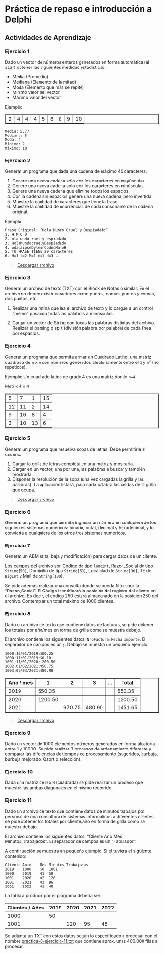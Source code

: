 # Práctica de repaso e introducción a Delphi

## Actividades de Aprendizaje

### Ejercicio 1
Dado un vector de números enteros generados en forma automática (al azar) obtener las
siguientes medidas estadísticas:

* Media (Promedio)
* Mediana (Elemento de la mitad)
* Moda (Elemento que más se repite)
* Mínimo valor del vector
* Máximo valor del vector

Ejemplo:
<table border="2px">
    <tr>
        <td>2</td>
        <td>4</td>
        <td>4</td>
        <td>4</td>
        <td>5</td>
        <td>6</td>
        <td>8</td>
        <td>9</td>
        <td>10</td>
    </tr>
</table>

```text
Media: 5,77
Mediana: 5
Moda: 4
Mínimo: 2
Máximo: 10
```


### Ejercicio 2
Generar un programa que dada una cadena de máximo 40 caracteres:

1. Genere una nueva cadena sólo con los caracteres en mayúsculas.
2. Genere una nueva cadena sólo con los caracteres en minúsculas.
3. Genere una nueva cadena que elimine todos los espacios.
4. Con la cadena sin espacios genere una nueva cadena, pero invertida.
5. Muestre la cantidad de caracteres que tiene la frase.
6. Muestre la cantidad de ocurrencias de cada consonante de la cadena original.

Ejemplo

```text
Frase Original: “Hola Mundo Cruel y Despiadado”
1. H M C D
2. ola undo ruel y espiadado
3. HolaMundocruelyDespiadado
4. odadaipseDyleurCodnuMaloH
5. TU FRASE TIENE 29 caracteres
6. H=1 l=2 M=1 n=1 d=3 ...
```
> [Descargar archivo](archivos/practica-0-cadenas.zip)

### Ejercicio 3
Generar un archivo de texto (TXT) con el Block de Notas o similar. En el archivo no deben
existir caracteres como puntos, comas, puntos y comas, dos puntos, etc.

1. Realizar una rutina que lea el archivo de texto y lo cargue a un control “memo”
pasando todas las palabras a minúsculas.

2. Cargar un vector de String con todas las palabras distintas del archivo. Realizar el
parsing o split (división palabra por palabra) de cada línea por espacios.


### Ejercicio 4
Generar un programa que permita armar un Cuadrado Latino, una matriz cuadrada de `n` x `n` 
con números generados aleatoriamente entre el `1` y `n`<sup>`2`</sup> (no repetidos).

Ejemplo: Un cuadrado latino de grado 4 es una matriz donde `n=4`

Matrix 4 x 4
<table border="2">
    <tr><td>5</td><td>7</td><td>1</td><td>15</td></tr>
    <tr><td>12</td><td>11</td><td>2</td><td>14</td></tr>
    <tr><td>9</td><td>16</td><td>8</td><td>4</td></tr>
    <tr><td>3</td><td>10</td><td>13</td><td>6</td></tr>
</table>


### Ejercicio 5
Generar un programa que resuelva sopas de letras. Debe permitirle al usuario:

1. Cargar la grilla de letras completa en una matriz y mostrarla.
2. Cargar en un vector, una por una, las palabras a buscar y también mostrarla.
3. Disponer la resolución de la sopa (una vez cargadas la grilla y las palabras). La
aplicación listará, para cada palabra las celdas de la grilla que ocupa.

> [Descargar archivo](archivos/practica-0-sopa-de-letras.zip)


### Ejercicio 6
Generar un programa que permita ingresar un número en cualquiera de los siguientes
sistemas numéricos: binario, octal, decimal y hexadecimal, y lo convierta a cualquiera de
los otros tres sistemas numéricos.


### Ejercicio 7
Generar un ABM (alta, baja y modificación) para cargar datos de un cliente.

Los campos del archivo son Codigo de tipo `longint`, Razon_Social de tipo `String[50]`, 
Domicilio de tipo `String[50]`, Localidad de `String[30]`, TE de `BigInt` y Mail
de `String[100]`.

Se pide además realizar una consulta donde se pueda filtrar por la “Razon_Social”.
El Código identificará la posición del registro del cliente en el archivo. 
Es decir, el código 250 estará almacenado en la posición 250 del archivo. Contemplar 
un total máximo de 1000 clientes.


### Ejercicio 8
Dado un archivo de texto que contiene datos de facturas, se pide obtener los totales por
año/mes en forma de grilla como se muestra debajo.

El archivo contiene los siguientes datos: `NroFactura;Fecha;Importe`.
El separador de campos es un `;`. Debajo se muestra un pequeño ejemplo.
```text
1000;10/01/2019;500.25
1000;11/01/2019;50.10
1001;11/01/2020;1200.50
1002;01/02/2021;950.75
1003;03/03/2021;480.90
```

<table border="2">
    <tr><th>Año / mes</th><th>1</th><th>2</th><th>3</th><th>...</th><th>Total</th></tr>
    <tr><td>2019</td><td>550.35</td><td></td><td></td><td></td><td> 550.35</td></tr>
    <tr><td>2020</td><td>1200.50</td><td></td><td></td><td></td><td>1200.50</td></tr>
    <tr><td>2021</td><td></td><td>970.75</td><td>480.90</td><td></td><td>1451.65</td></tr>
</table>

> [Descargar archivo](archivos/practica-0-ejercicio-8.zip)


### Ejercicio 9
Dado un vector de 1000 elementos números generados en forma aleatoria
entre 1 y 10000.
Se pide realizar 3 procesos de ordenamiento diferente y comparar 
las diferencias de tiempos de procesamiento (sugeridos, burbuja,
burbuja mejorado, Qsort o selección).


### Ejercicio 10
Dada una matriz de `N` x `N` (cuadrada) se pide realizar un proceso que
muestre las ambas diagonales en el mismo recorrido.


### Ejercicio 11

Dado un archivo de texto que contiene datos de minutos trabajos por personal
de una consultora de sistemas informáticos a diferentes clientes, se pide
obtener los totales por cliente/año en forma de grilla como se muestra debajo.

El archivo contiene los siguientes datos: “Cliente Año Mes Minutos_Trabajados”. El separador de campos es un “Tabulador”.

A continuación se muestra un pequeño ejemplo. Si el tuviera el siguiente contenido:
```text
Cliente Anio    Mes Minutos_Trabajados
2019    1000    50  1001
1000    2019    01  50
1001    2020    02  120
1001    2021    03  96
1001    2022    01  48
```

La tabla a producir por el programa debería ser:

| Clientes / Años | 2019 | 2020 | 2021 | 2022 |
|-----------------|------|------|------|------|
| 1000            | 50   |      |      |      |
| 1001            |      | 120  | 95   | 48   |

Se adjunta un TXT con estos datos según lo especificado a procesar con el nombre
[practica-0-ejercicio-11.txt](archivos/practica-0-ejercicio-11.txt) que contiene aprox. unas 400.000 filas a procesar.
